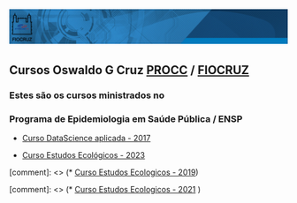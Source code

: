 ## ![](img/barra_procc.png)

## Cursos Oswaldo G Cruz [PROCC](www.procc.fiocruz.br) / [FIOCRUZ](www.fiocruz.br)

### Estes são os cursos ministrados no

### Programa de Epidemiologia em Saúde Pública / ENSP

* [Curso DataScience aplicada - 2017](livro_2017)

* [Curso Estudos Ecológicos - 2023](curso_2023/apresentação.html) 

[comment]: <> (* [Curso Estudos Ecologicos - 2019](Bookdown/apresentação.html))

[comment]: <> (* [Curso Estudos Ecologicos - 2021](Curso_eco_2021/apresentação.html) )
